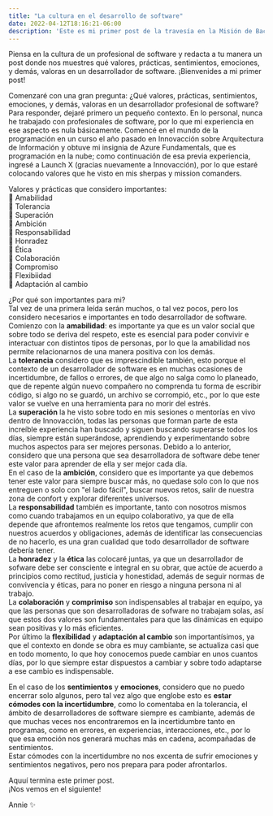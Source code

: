 ```yaml
---
title: "La cultura en el desarrollo de software"
date: 2022-04-12T18:16:21-06:00
description: 'Este es mi primer post de la travesía en la Misión de Backend con Node JS de Launch X.'
---
```


Piensa en la cultura de un profesional de software y redacta a tu manera un post donde nos muestres qué valores, prácticas, sentimientos, emociones, y demás, valoras en un desarrollador de software.
¡Bienvenides a mi primer post!

Comenzaré con una gran pregunta: ¿Qué valores, prácticas, sentimientos, emociones, y demás, valoras en un desarrollador profesional de software?  
Para responder, dejaré primero un pequeño contexto. En lo personal, nunca he trabajado con profesionales de software, por lo que mi experiencia en ese aspecto es nula básicamente. Comencé en el mundo de la programación en un curso el año pasado en Innovacción sobre Arquitectura de Información y obtuve mi insignia de Azure Fundamentals, que es programación en la nube; como continuación de esa previa experiencia, ingresé a Launch X (gracias nuevamente a Innovacción), por lo que estaré colocando valores que he visto en mis sherpas y mission comanders.  

Valores y prácticas que considero importantes:  
💛 Amabilidad  
💛 Tolerancia  
💛 Superación  
💛 Ambición  
💛 Responsabilidad  
💛 Honradez  
💛 Ética  
💛 Colaboración  
💛 Compromiso  
💛 Flexibiidad  
💛 Adaptación al cambio  

¿Por qué son importantes para mi?  
Tal vez de una primera leída serán muchos, o tal vez pocos, pero los considero necesarios e importantes en todo desarrollador de software. Comienzo con la **amabilidad**: es importante ya que es un valor social que sobre todo se deriva del respeto, este es esencial para poder convivir e interactuar con distintos tipos de personas, por lo que la amabilidad nos permite relacionarnos de una manera positiva con los demás.  
La **tolerancia** considero que es imprescindible también, esto porque el contexto de un desarrollador de software es en muchas ocasiones de incertidumbre, de fallos o errores, de que algo no salga como lo planeado, que de repente algún nuevo compañero no comprenda tu forma de escribir código, si algo no se guardó, un archivo se corrompió, etc., por lo que este valor se vuelve en una herramienta para no morir del estrés.  
La **superación** la he visto sobre todo en mis sesiones o mentorías en vivo dentro de Innovacción, todas las personas que forman parte de esta increíble experiencia han buscado y siguen buscando superarse todos los días, siempre están superándose, aprendiendo y experimentando sobre muchos aspectos para ser mejores personas. Debido a lo anterior, considero que una persona que sea desarrolladora de software debe tener este valor para aprender de ella y ser mejor cada día.  
En el caso de la **ambición**, considero que es importante ya que debemos tener este valor para siempre buscar más, no quedase solo con lo que nos entreguen o solo con "el lado fácil", buscar nuevos retos, salir de nuestra zona de confort y explorar diferentes universos.  
La **responsabilidad** también es importante, tanto con nosotros mismos como cuando trabajamos en un equipo colaborativo, ya que de ella depende que afrontemos realmente los retos que tengamos, cumplir con nuestros acuerdos y obligaciones, además de identificar las consecuencias de no hacerlo, es una gran cualidad que todo desarrollador de software debería tener.  
La **honradez** y la **ética** las colocaré juntas, ya que un desarrollador de sofware debe ser consciente e integral en su obrar, que actúe de acuerdo a principios como rectitud, justicia y honestidad, además de seguir normas de convivencia y éticas, para no poner en riesgo a ninguna persona ni al trabajo.  
La **colaboración** y **comprimiso** son indispensables al trabajar en equipo, ya que las personas que son desarrolladoras de sofware no trabajam solas, así que estos dos valores son fundamentales para que las dinámicas en equipo sean positivas y lo más eficientes.  
Por último la **flexibilidad** y **adaptación al cambio** son importantísimos, ya que el contexto en donde se obra es muy cambiante, se actualiza casi que en todo momento, lo que hoy conocemos puede cambiar en unos cuantos días, por lo que siempre estar dispuestos a cambiar y sobre todo adaptarse a ese cambio es indispensable.  

En el caso de los **sentimientos** y **emociones**, considero que no puedo encerrar solo algunos, pero tal vez algo que englobe esto es **estar cómodes con la incertidumbre**, como lo comentaba en la tolerancia, el ámbito de desarrolladores de software siempre es cambiante, además de que muchas veces nos encontraremos en la incertidumbre tanto en programas, como en errores, en experiencias, interacciones, etc., por lo que esa emoción nos generará muchas más en cadena, acompañadas de sentimientos.  
Estar cómodes con la incertidumbre no nos excenta de sufrir emociones y sentimientos negativos, pero nos prepara para poder afrontarlos.  

Aquuí termina este primer post.  
¡Nos vemos en el siguiente!  


Annie ✨
